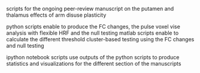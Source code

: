 scripts for the ongoing peer-review manuscript on the putamen and thalamus effects of arm disuse plasticity

python scripts enable to produce the FC changes, the pulse voxel vise analysis with flexible HRF and the null testing
matlab scripts enable to calculate the different threshold cluster-based testing using the FC changes and null testing

ipython notebook scripts use outputs of the python scripts to produce statistics and visualizations for the different section of the manuscripts
